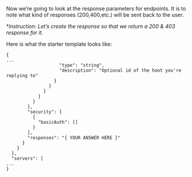 Now we’re going to look at the response parameters for endpoints. It is to note what kind of responses (200,400,etc.) will be sent back to the user.

**Instruction: Let’s create the response so that we return a 200 & 403 response for it.*

Here is what the starter template looks like:
```
{
...
                    "type": "string",
                    "description": "Optional id of the hoot you're replying to"
                  }
                }
              }
            }
          }
        },
        "security": [
          {
            "basicAuth": []
          }
        ],
        "responses": "{ YOUR ANSWER HERE }"
      }
    }
  },
  "servers": [
...
}
```